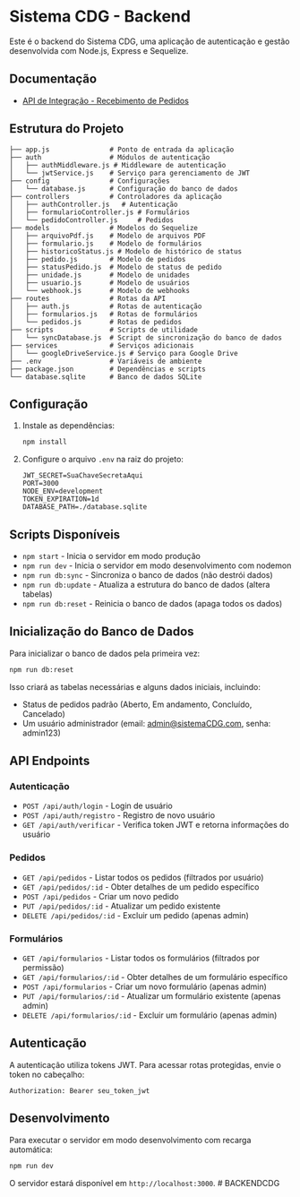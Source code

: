# Sistema CDG - Backend

Este é o backend do Sistema CDG, uma aplicação de autenticação e gestão desenvolvida com Node.js, Express e Sequelize.

## Documentação

- [API de Integração - Recebimento de Pedidos](./docs/integracao-api.md)

## Estrutura do Projeto

```
├── app.js               # Ponto de entrada da aplicação
├── auth                 # Módulos de autenticação
│   ├── authMiddleware.js # Middleware de autenticação
│   └── jwtService.js    # Serviço para gerenciamento de JWT
├── config               # Configurações
│   └── database.js      # Configuração do banco de dados
├── controllers          # Controladores da aplicação
│   ├── authController.js   # Autenticação
│   ├── formularioController.js # Formulários
│   └── pedidoController.js     # Pedidos
├── models               # Modelos do Sequelize
│   ├── arquivoPdf.js    # Modelo de arquivos PDF
│   ├── formulario.js    # Modelo de formulários
│   ├── historicoStatus.js # Modelo de histórico de status
│   ├── pedido.js        # Modelo de pedidos
│   ├── statusPedido.js  # Modelo de status de pedido
│   ├── unidade.js       # Modelo de unidades
│   ├── usuario.js       # Modelo de usuários
│   └── webhook.js       # Modelo de webhooks
├── routes               # Rotas da API
│   ├── auth.js          # Rotas de autenticação
│   ├── formularios.js   # Rotas de formulários
│   └── pedidos.js       # Rotas de pedidos
├── scripts              # Scripts de utilidade
│   └── syncDatabase.js  # Script de sincronização do banco de dados
├── services             # Serviços adicionais
│   └── googleDriveService.js # Serviço para Google Drive
├── .env                 # Variáveis de ambiente
├── package.json         # Dependências e scripts
└── database.sqlite      # Banco de dados SQLite
```

## Configuração

1. Instale as dependências:
   ```bash
   npm install
   ```

2. Configure o arquivo `.env` na raiz do projeto:
   ```
   JWT_SECRET=SuaChaveSecretaAqui
   PORT=3000
   NODE_ENV=development
   TOKEN_EXPIRATION=1d
   DATABASE_PATH=./database.sqlite
   ```

## Scripts Disponíveis

- `npm start` - Inicia o servidor em modo produção
- `npm run dev` - Inicia o servidor em modo desenvolvimento com nodemon
- `npm run db:sync` - Sincroniza o banco de dados (não destrói dados)
- `npm run db:update` - Atualiza a estrutura do banco de dados (altera tabelas)
- `npm run db:reset` - Reinicia o banco de dados (apaga todos os dados)

## Inicialização do Banco de Dados

Para inicializar o banco de dados pela primeira vez:

```bash
npm run db:reset
```

Isso criará as tabelas necessárias e alguns dados iniciais, incluindo:
- Status de pedidos padrão (Aberto, Em andamento, Concluído, Cancelado)
- Um usuário administrador (email: admin@sistemaCDG.com, senha: admin123)

## API Endpoints

### Autenticação

- `POST /api/auth/login` - Login de usuário
- `POST /api/auth/registro` - Registro de novo usuário
- `GET /api/auth/verificar` - Verifica token JWT e retorna informações do usuário

### Pedidos

- `GET /api/pedidos` - Listar todos os pedidos (filtrados por usuário)
- `GET /api/pedidos/:id` - Obter detalhes de um pedido específico
- `POST /api/pedidos` - Criar um novo pedido
- `PUT /api/pedidos/:id` - Atualizar um pedido existente
- `DELETE /api/pedidos/:id` - Excluir um pedido (apenas admin)

### Formulários

- `GET /api/formularios` - Listar todos os formulários (filtrados por permissão)
- `GET /api/formularios/:id` - Obter detalhes de um formulário específico
- `POST /api/formularios` - Criar um novo formulário (apenas admin)
- `PUT /api/formularios/:id` - Atualizar um formulário existente (apenas admin)
- `DELETE /api/formularios/:id` - Excluir um formulário (apenas admin)

## Autenticação

A autenticação utiliza tokens JWT. Para acessar rotas protegidas, envie o token no cabeçalho:

```
Authorization: Bearer seu_token_jwt
```

## Desenvolvimento

Para executar o servidor em modo desenvolvimento com recarga automática:

```bash
npm run dev
```

O servidor estará disponível em `http://localhost:3000`.
#   B A C K E N D C D G  
 